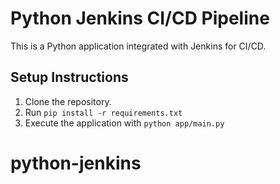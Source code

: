 # Python Jenkins CI/CD Pipeline
This is a Python application integrated with Jenkins for CI/CD.

## Setup Instructions
1. Clone the repository.
2. Run `pip install -r requirements.txt`
3. Execute the application with `python app/main.py`
# python-jenkins
